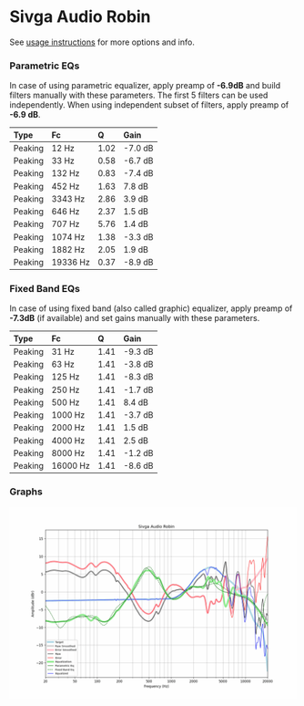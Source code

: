 # Sivga Audio Robin
See [usage instructions](https://github.com/jaakkopasanen/AutoEq#usage) for more options and info.

### Parametric EQs
In case of using parametric equalizer, apply preamp of **-6.9dB** and build filters manually
with these parameters. The first 5 filters can be used independently.
When using independent subset of filters, apply preamp of **-6.9 dB**.

| Type    | Fc       |    Q | Gain    |
|:--------|:---------|:-----|:--------|
| Peaking | 12 Hz    | 1.02 | -7.0 dB |
| Peaking | 33 Hz    | 0.58 | -6.7 dB |
| Peaking | 132 Hz   | 0.83 | -7.4 dB |
| Peaking | 452 Hz   | 1.63 | 7.8 dB  |
| Peaking | 3343 Hz  | 2.86 | 3.9 dB  |
| Peaking | 646 Hz   | 2.37 | 1.5 dB  |
| Peaking | 707 Hz   | 5.76 | 1.4 dB  |
| Peaking | 1074 Hz  | 1.38 | -3.3 dB |
| Peaking | 1882 Hz  | 2.05 | 1.9 dB  |
| Peaking | 19336 Hz | 0.37 | -8.9 dB |

### Fixed Band EQs
In case of using fixed band (also called graphic) equalizer, apply preamp of **-7.3dB**
(if available) and set gains manually with these parameters.

| Type    | Fc       |    Q | Gain    |
|:--------|:---------|:-----|:--------|
| Peaking | 31 Hz    | 1.41 | -9.3 dB |
| Peaking | 63 Hz    | 1.41 | -3.8 dB |
| Peaking | 125 Hz   | 1.41 | -8.3 dB |
| Peaking | 250 Hz   | 1.41 | -1.7 dB |
| Peaking | 500 Hz   | 1.41 | 8.4 dB  |
| Peaking | 1000 Hz  | 1.41 | -3.7 dB |
| Peaking | 2000 Hz  | 1.41 | 1.5 dB  |
| Peaking | 4000 Hz  | 1.41 | 2.5 dB  |
| Peaking | 8000 Hz  | 1.41 | -1.2 dB |
| Peaking | 16000 Hz | 1.41 | -8.6 dB |

### Graphs
![](./Sivga%20Audio%20Robin.png)